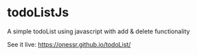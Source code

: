 # todoListJs

A simple todoList using javascript with add & delete functionality

See it live: https://onessr.github.io/todoList/
